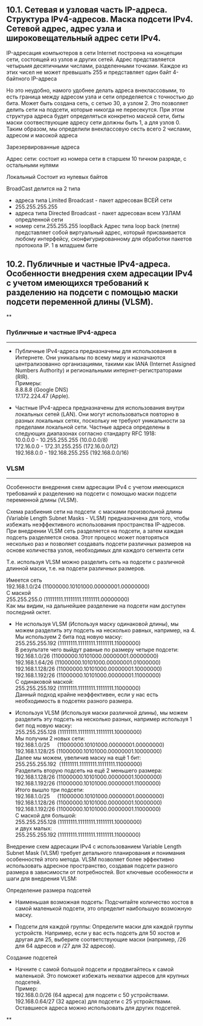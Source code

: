 ## 10.1. Сетевая и узловая часть IP-адреса. Структура IPv4-адресов. Маска подсети IPv4. Сетевой адрес, адрес узла и широковещательный адрес сети IPv4.

IP-адресация компьютеров в сети Internet построена на концепции сети, состоящей из узлов и других сетей. Адрес представляется четырьмя десятичными числами, разделенными точками. Каждое из этих чисел не может превышать 255 и представляет один байт 4-байтного IP-адреса

Но это неудобно, намого удобнее делать адреса внеклассовыми, то есть граница между адресом узла и сети определяется с точностью до бита. Может быть создана сеть, с сетью 30, а узлом 2. Это позволяет делить сети на подсети, которые никогда не пересекутся.
При этом структура адреса будет определяться конкретно маской сети, биты маски соотвествующие адресу сети должны быть 1, а для узлов 0. Таким образом, мы определили внеклассовую сесть всего 2 числами, адресом и масокой адреса

Зарезервированные адреса 

Адрес сети: состоит из номера сети в старшем 10 тичном разряде, с остальными нулями

Локальный 
Состоит из нулевых байтов 

BroadCast 
делится на 2 типа
- адреса типа Limited Broadcast - пакет адресован ВСЕЙ сети 
- 255.255.255.255
- адреса типа Directed Broadcast - пакет адресован всем УЗЛАМ опредленной сети 
- номер сети.255.255.255
loopBack 
Адрес типа loop back (петля) представляет собой виртуальный адрес, который присваивается любому интерфейсу, сконфигурированному для обработки пакетов протокола IP.
1 в младшем бите

## 10.2. Публичные и частные IPv4-адреса. Особенности внедрения схем адресации IPv4 с учетом имеющихся требований к разделению на подсети с помощью маски подсети переменной длины (VLSM).


**
### Публичные и частные IPv4-адреса
---

- Публичные IPv4-адреса предназначены для использования в Интернете. Они уникальны по всему миру и назначаются централизованно организациями, такими как IANA (Internet Assigned Numbers Authority) и региональными интернет-регистраторами (RIR).  
    Примеры:  
    8.8.8.8 (Google DNS)  
    17.172.224.47 (Apple).
    
- Частные IPv4-адреса предназначены для использования внутри локальных сетей (LAN). Они могут использоваться повторно в разных локальных сетях, поскольку не требуют уникальности за пределами локальной сети. Частные адреса определены в следующих диапазонах согласно стандарту RFC 1918:  
    10.0.0.0 - 10.255.255.255 (10.0.0.0/8)  
    172.16.0.0 - 172.31.255.255 (172.16.0.0/12)  
    192.168.0.0 - 192.168.255.255 (192.168.0.0/16)
    


### VLSM
---

Особенности внедрения схем адресации IPv4 с учетом имеющихся требований к разделению на подсети с помощью маски подсети переменной длины (VLSM).

Схема разбиения сети на подсети  с масками произвольной длины (Variable Length Subnet Masks - VLSM) предназначена для того, чтобы избежать неэффективного использования пространства IP-адресов. При внедрении VLSM сеть разделяется на подсети, а затем каждая подсеть разделяется снова. Этот процесс может повторяться несколько раз и позволяет создавать подсети различных размеров на основе количества узлов, необходимых для каждого сегмента сети

Т.е. используя VLSM можно разделить сеть на подсети с различной длинной маски, т.е. на подсети различных размеров.


Имеется сеть  
192.168.1.0/24 (11000000.10101000.00000001.00000000)  
С маской  
255.255.255.0 (11111111.11111111.11111111.00000000)  
Как мы видим, на дальнейшее разделение на подсети нам доступен последний октет.


- Не используя VLSM (Используя маску одинаковой длины), мы можем разделить эту подсеть на несколько равных, например, на 4. Мы используем 2 бита под новую маску:  
    255.255.255.192 (11111111.11111111.11111111.11000000)  
    В результате чего выйдут равные по размеру четыре подсети:  
    192.168.1.0/26 (11000000.10101000.00000001.00000000)  
    192.168.1.64/26 (11000000.10101000.00000001.01000000)  
    192.168.1.128/26 (11000000.10101000.00000001.10000000)  
    192.168.1.192/26 (11000000.10101000.00000001.11000000)  
    С одинаковой маской:  
    255.255.255.192 (11111111.11111111.11111111.11000000)  
    Данный подход крайне неэффективен, если у нас есть необходимость в подсетях разного размера.
    
- Используя VLSM (Используя маски различной длины), мы можем разделить эту подсеть на несколько разных, например используя 1 бит под новую маску:  
    255.255.255.128 (11111111.11111111.11111111.10000000)  
    Мы получим 2 новых сети:  
    192.168.1.0/25     (11000000.10101000.00000001.00000000)  
    192.168.1.128/25 (11000000.10101000.00000001.10000000)  
    Далее мы можем, увеличив маску на ещё 1 бит:  
    255.255.255.192  (11111111.11111111.11111111.11000000)  
    Разделить вторую подсеть на ещё 2 меньшего размера:  
    192.168.1.128/26 (11000000.10101000.00000001.10000000)  
    192.168.1.192/26 (11000000.10101000.00000001.11000000)  
    Итого вышло три подсети:  
    192.168.1.0/25     (11000000.10101000.00000001.00000000)  
    192.168.1.128/26 (11000000.10101000.00000001.10000000)  
    192.168.1.192/26 (11000000.10101000.00000001.11000000)  
    С маской для большой:  
    255.255.255.128 (11111111.11111111.11111111.10000000)  
    и двух малых:  
    255.255.255.192 (11111111.11111111.11111111.11000000)
    

  

Внедрение схем адресации IPv4 с использованием Variable Length Subnet Mask (VLSM) требует детального планирования и понимания особенностей этого метода. VLSM позволяет более эффективно использовать адресное пространство, создавая подсети разного размера в зависимости от потребностей. Вот ключевые особенности и шаги для внедрения VLSM:

Определение размера подсетей

- Наименьшая возможная подсеть: Подсчитайте количество хостов в самой маленькой подсети, это определит наибольшую возможную маску.
    
- Подсети для каждой группы: Определите маски для каждой группы устройств. Например, если у вас есть подсеть для 50 хостов и другая для 25, выберите соответствующие маски (например, /26 для 64 адресов и /27 для 32 адресов).
    

Создание подсетей

- Начните с самой большой подсети и продвигайтесь к самой маленькой. Это поможет избежать нехватки адресов для крупных подсетей.  
    Пример:  
    192.168.0.0/26 (64 адреса) для подсети с 50 устройствами.  
    192.168.0.64/27 (32 адреса) для подсети с 25 устройствами.  
    Оставшиеся адреса можно использовать для других подсетей.
    

**